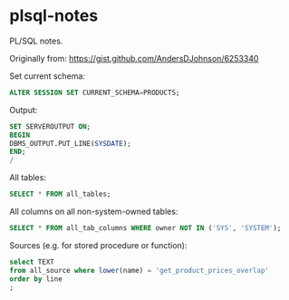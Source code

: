 # plsql-notes
PL/SQL notes.

Originally from: https://gist.github.com/AndersDJohnson/6253340

Set current schema:

```sql
ALTER SESSION SET CURRENT_SCHEMA=PRODUCTS;
```

Output:

```sql
SET SERVEROUTPUT ON;
BEGIN
DBMS_OUTPUT.PUT_LINE(SYSDATE);
END;
/
```

All tables:
```sql
SELECT * FROM all_tables;
```

All columns on all non-system-owned tables:
```sql
SELECT * FROM all_tab_columns WHERE owner NOT IN ('SYS', 'SYSTEM');
```

Sources (e.g. for stored procedure or function):
```sql
select TEXT
from all_source where lower(name) = 'get_product_prices_overlap'
order by line
;
```

